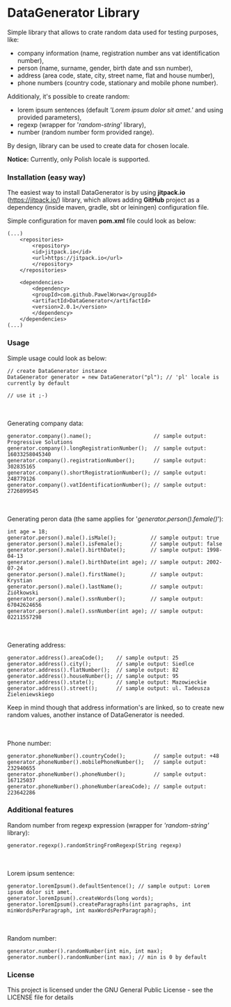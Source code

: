 # DataGenerator Library
Simple library that allows to crate random data used for testing purposes, like:
* company information (name, registration number ans vat identification number),
* person (name, surname, gender, birth date and ssn number),
* address (area code, state, city, street name, flat and house number),
* phone numbers (country code, stationary and mobile phone number).

Additionaly, it's possible to create random:
* lorem ipsum sentences (default *'Lorem ipsum dolor sit amet.'* and using provided parameters),
* regexp (wrapper for '_random-string_' library),
* number (random number form provided range).

By design, library can be used to create data for chosen locale.

**Notice:** Currently, only Polish locale is supported.

### Installation (easy way)
The easiest way to install DataGenerator is by using  **jitpack.io** (https://jitpack.io/) library, which allows adding **GitHub** project as a dependency (inside maven, gradle, sbt or leiningen) configuration file.

Simple configuration for maven **pom.xml** file could look as below:
```
(...)
	<repositories>
		<repository>
		<id>jitpack.io</id>
		<url>https://jitpack.io</url>
		</repository>
	</repositories>

	<dependencies>
		<dependency>
		<groupId>com.github.PawelWorwa</groupId>
		<artifactId>DataGenerator</artifactId>
		<version>2.0.1</version>
		</dependency>
	</dependencies>
(...)
```

### Usage
Simple usage could look as below:
```
// create DataGenerator instance
DataGenerator generator = new DataGenerator("pl"); // 'pl' locale is currently by default

// use it ;-)
```
<br/><br/>
Generating company data:
```
generator.company().name();                    // sample output: Progressive Solutions
generator.company().longRegistrationNumber();  // sample output: 16033258045340
generator.company().registrationNumber();      // sample output: 302835165
generator.company().shortRegistrationNumber(); // sample output: 248779126
generator.company().vatIdentificationNumber(); // sample output: 2726899545
```
<br/><br/>
Generating peron data (the same applies for '*generator.person().female()*'):
```
int age = 18; 
generator.person().male().isMale();           // sample output: true
generator.person().male().isFemale();         // sample output: false
generator.person().male().birthDate();        // sample output: 1998-04-13
generator.person().male().birthDate(int age); // sample output: 2002-07-24
generator.person().male().firstName();        // sample output: Krystian
generator.person().male().lastName();         // sample output: Ziółkowski
generator.person().male().ssnNumber();        // sample output: 67042624656
generator.person().male().ssnNumber(int age); // sample output: 02211557298
```
<br/><br/>
Generating address:
```
generator.address().areaCode();    // sample output: 25
generator.address().city();        // sample output: Siedlce
generator.address().flatNumber();  // sample output: 82
generator.address().houseNumber(); // sample output: 95
generator.address().state();       // sample output: Mazowieckie
generator.address().street();      // sample output: ul. Tadeusza Zieleniewskiego
```
Keep in mind though that address information's are linked, so to create new random values,
another instance of DataGenerator is needed.

<br/><br/>
Phone number:
```
generator.phoneNumber().countryCode();         // sample output: +48
generator.phoneNumber().mobilePhoneNumber();   // sample output: 232940655
generator.phoneNumber().phoneNumber();         // sample output: 167125037
generator.phoneNumber().phoneNumber(areaCode); // sample output: 223642286
```

### Additional features
Random number from regexp expression (wrapper for _'random-string'_ library):
```
generator.regexp().randomStringFromRegexp(String regexp)
```

<br/><br/>
Lorem ipsum sentence:
```
generator.loremIpsum().defaultSentence(); // sample output: Lorem ipsum dolor sit amet.
generator.loremIpsum().createWords(long words);
generator.loremIpsum().createParagraphs(int paragraphs, int minWordsPerParagraph, int maxWordsPerParagraph); 
```

<br/><br/>
Random number:
```
generator.number().randomNumber(int min, int max);
generator.number().randomNumber(int max); // min is 0 by default
```

### License
This project is licensed under the GNU General Public License - see the LICENSE file for details